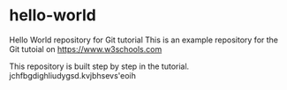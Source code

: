 # hello-world
Hello World repository for Git tutorial
This is an example repository for the Git tutoial on https://www.w3schools.com

This repository is built step by step in the tutorial.
jchfbgdighliudygsd.kvjbhsevs'eoih
